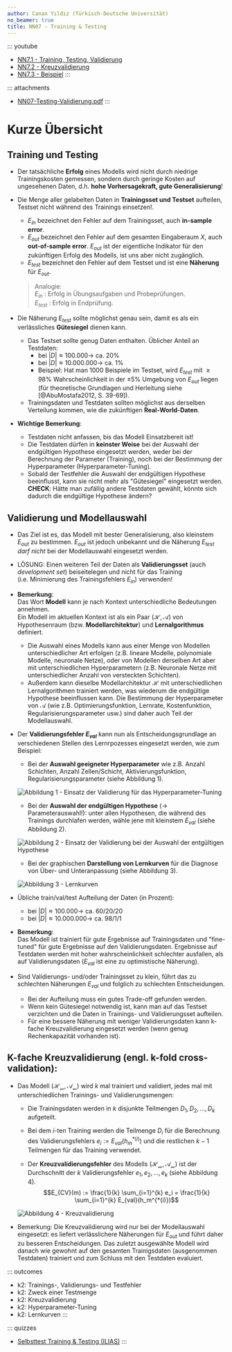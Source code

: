```yaml
---
author: Canan Yıldız (Türkisch-Deutsche Universität)
no_beamer: true
title: NN07 - Training & Testing
---
```


::: youtube
-   [NN7.1 - Training, Testing, Validierung](https://youtu.be/PUw-TvLJULI)
-   [NN7.2 - Kreuzvalidierung](https://youtu.be/DqjdZ8HaDSo)
-   [NN7.3 - Beispiel](https://youtu.be/7XATTMNI-gI)
:::

::: attachments
-   [NN07-Testing-Validierung.pdf](https://github.com/Artificial-Intelligence-HSBI-TDU/KI-Vorlesung/blob/master/lecture/nn/files/NN07-Testing-Validierung.pdf)
:::

# Kurze Übersicht

## Training und Testing

-   Der tatsächliche **Erfolg** eines Modells wird nicht durch niedrige Trainingskosten gemessen, sondern durch geringe
    Kosten auf ungesehenen Daten, d.h. **hohe Vorhersagekraft, gute Generalisierung**!

-   Die Menge aller gelabelten Daten in **Trainingsset und Testset** aufteilen, Testset nicht während des Trainings
    einsetzen!.

    -   $E_{in}$ bezeichnet den Fehler auf dem Trainingsset, auch **in-sample error**.
    -   $E_{out}$ bezeichnet den Fehler auf dem gesamten Eingaberaum $X$, auch **out-of-sample error**. $E_{out}$ ist
        der eigentliche Indikator für den zukünftigen Erfolg des Modells, ist uns aber nicht zugänglich.
    -   $E_{test}$ bezeichnet den Fehler auf dem Testset und ist eine **Näherung** für $E_{out}$.

    > Analogie:\
    > $E_{in}$ : Erfolg in Übungsaufgaben und Probeprüfungen.\
    > $E_{test}$ : Erfolg in Endprüfung.

-   Die Näherung $E_{test}$ sollte möglichst genau sein, damit es als ein verlässliches **Gütesiegel** dienen kann.

    -   Das Testset sollte genug Daten enthalten. Üblicher Anteil an Testdaten:
        -   bei $|D| \approx 100.000 \rightarrow$ ca. 20%
        -   bei $|D| \approx 10.000.000 \rightarrow$ ca. 1%
        -   Beispiel: Hat man 1000 Beispiele im Testset, wird $E_{test}$ mit $\ge 98\%$ Wahrscheinlichkeit in der
            $\pm 5\%$ Umgebung von $E_{out}$ liegen (für theoretische Grundlagen und Herleitung siehe
            [@AbuMostafa2012, S. 39-69]).
    -   Trainingsdaten und Testdaten sollten möglichst aus derselben Verteilung kommen, wie die zukünftigen
        **Real-World-Daten**.

-   **Wichtige Bemerkung**:

    -   Testdaten nicht anfassen, bis das Modell Einsatzbereit ist!
    -   Die Testdaten dürfen in **keinster Weise** bei der Auswahl der endgültigen Hypothese eingesetzt werden, weder
        bei der Berechnung der Parameter (Training), noch bei der Bestimmung der Hyperparameter (Hyperparameter-Tuning).
    -   Sobald der Testfehler die Auswahl der endgültigen Hypothese beeinflusst, kann sie nicht mehr als "Gütesiegel"
        eingesetzt werden.\
        **CHECK**: Hätte man zufällig andere Testdaten gewählt, könnte sich dadurch die endgültige Hypothese ändern?

## Validierung und Modellauswahl

-   Das Ziel ist es, das Modell mit bester Generalisierung, also kleinstem $E_{out}$ zu bestimmen. $E_{out}$ ist jedoch
    unbekannt und die Näherung $E_{test}$ *darf nicht* bei der Modellauswahl eingesetzt werden.

-   LÖSUNG: Einen weiteren Teil der Daten als **Validierungsset** (auch *development set*) beiseitelegen und nicht für
    das Training (i.e. Minimierung des Trainingsfehlers $E_{in}$) verwenden!

-   **Bemerkung**:\
    Das Wort **Modell** kann je nach Kontext unterschiedliche Bedeutungen annehmen.\
    Ein Modell im aktuellen Kontext ist als ein Paar $(\mathcal{H},\mathcal{A})$ von Hypothesenraum (bzw.
    **Modellarchitektur**) und **Lernalgorithmus** definiert.

    -   Die Auswahl eines Modells kann aus einer Menge von Modellen unterschiedlicher Art erfolgen (z.B. lineare
        Modelle, polynomiale Modelle, neuronale Netze), oder von Modellen derselben Art aber mit unterschiedlichen
        Hyperparametern (z.B. Neuronale Netze mit unterschiedlicher Anzahl von versteckten Schichten).
    -   Außerdem kann dieselbe Modellarchitektur $\mathcal{H}$ mit unterschiedlichen Lernalgorithmen trainiert werden,
        was wiederum die endgültige Hypothese beeinflussen kann. Die Bestimmung der Hyperparameter von ${\mathcal{A}}$
        (wie z.B. Optimierungsfunktion, Lernrate, Kostenfunktion, Regularisierungsparameter usw.) sind daher auch Teil
        der Modellauswahl.

-   Der **Validierungsfehler $E_{val}$** kann nun als Entscheidungsgrundlage an verschiedenen Stellen des Lernrpozesses
    eingesetzt werden, wie zum Beispiel:

    -   Bei der **Auswahl geeigneter Hyperparameter** wie z.B. Anzahl Schichten, Anzahl Zellen/Schicht,
        Aktivierungsfunktion, Regularisierungsparameter (siehe Abbildung 1).

    ![Abbildung 1 - Einsatz der Validierung für das Hyperparameter-Tuning](images/val1.png)

    -   Bei der **Auswahl der endgültigen Hypothese** ($\rightarrow$ Parameterauswahl!): unter allen Hypothesen, die
        während des Trainings durchlafen werden, wähle jene mit kleinstem $E_{val}$ (siehe Abbildung 2).

    ![Abbildung 2 - Einsatz der Validierung bei der Auswahl der entgültigen Hypothese](images/val2.png)

    -   Bei der graphischen **Darstellung von Lernkurven** für die Diagnose von Über- und Unteranpassung (siehe
        Abbildung 3).

    ![Abbildung 3 - Lernkurven](images/val3.png)

-   Übliche train/val/test Aufteilung der Daten (in Prozent):

    -   bei $|D| \approx 100.000 \rightarrow$ ca. 60/20/20
    -   bei $|D| \approx 10.000.000 \rightarrow$ ca. 98/1/1

-   **Bemerkung**:\
    Das Modell ist trainiert für gute Ergebnisse auf Trainingsdaten und "fine-tuned" für gute Ergebnisse auf den
    Validierungsdaten. Ergebnisse auf Testdaten werden mit hoher wahrscheinlichkeit schlechter ausfallen, als auf
    Validierungsdaten ($E_{val}$ ist eine zu optimistische Näherung).

-   Sind Validierungs- und/oder Trainingsset zu klein, führt das zu schlechten Näherungen $E_{val}$ und folglich zu
    schlechten Entscheidungen.

    -   Bei der Aufteilung muss ein gutes Trade-off gefunden werden.
    -   Wenn kein Gütesiegel notwendig ist, kann man auf das Testset verzichten und die Daten in Trainings- und
        Validierungsset aufteilen.
    -   Für eine bessere Näherung mit weniger Validierungsdaten kann k-fache Kreuzvalidierung eingesetzt werden (wenn
        genug Rechenkapazität vorhanden ist).

## K-fache Kreuzvalidierung (engl. k-fold cross-validation):

-   Das Modell $(\mathcal{H_m},\mathcal{A_m})$ wird $k$ mal trainiert und validiert, jedes mal mit unterschiedlichen
    Trainings- und Validierungsmengen:
    -   Die Trainingsdaten werden in $k$ disjunkte Teilmengen $D_1, D_2, ..., D_k$ aufgeteilt.

    -   Bei dem $i$-ten Training werden die Teilmenge $D_i$ für die Berechnung des Validierungsfehlers
        $e_i := E_{val}(h_m^{*(i)})$ und die restlichen $k-1$ Teilmengen für das Training verwendet.

    -   Der **Kreuzvalidierungsfehler** des Modells $(\mathcal{H_m},\mathcal{A_m})$ ist der Durchschnitt der $k$
        Validierungsfehler $e_1, e_2, ..., e_k$ (siehe Abbildung 4).
        $$E_{CV}(m) := \frac{1}{k} \sum_{i=1}^{k} e_i = \frac{1}{k} \sum_{i=1}^{k} E_{val}(h_m^{*(i)})$$

    ![Abbildung 4 - Kreuzvalidierung](images/val4.png)
-   Bemerkung: Die Kreuzvalidierung wird nur bei der Modellauswahl eingesetzt: es liefert verlässlichere Näherungen für
    $E_{out}$ und führt daher zu besseren Entscheidungen. Das zuletzt ausgewählte Modell wird danach wie gewohnt auf den
    gesamten Trainigsdaten (ausgenommen Testdaten) trainiert und zum Schluss mit den Testdaten evaluiert.

::: outcomes
-   k2: Trainings-, Validierungs- und Testfehler
-   k2: Zweck einer Testmenge
-   k2: Kreuzvalidierung
-   k2: Hyperparameter-Tuning
-   k2: Lernkurven
:::

::: quizzes
-   [Selbsttest Training & Testing
    (ILIAS)](https://www.hsbi.de/elearning/goto.php?target=tst_1106594&client_id=FH-Bielefeld)
:::
